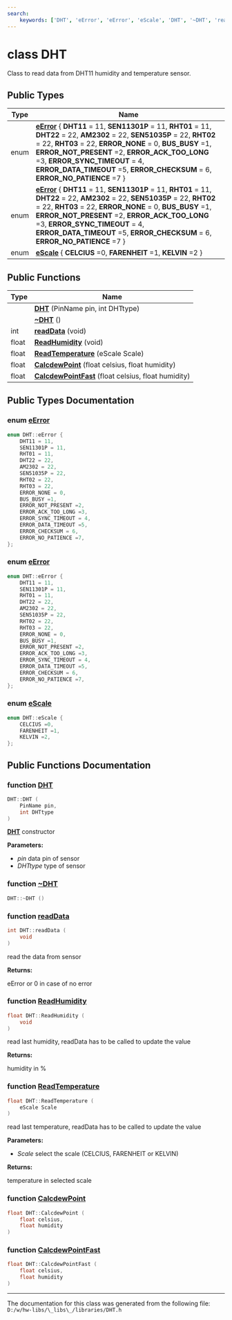 ```yaml
---
search:
    keywords: ['DHT', 'eError', 'eError', 'eScale', 'DHT', '~DHT', 'readData', 'ReadHumidity', 'ReadTemperature', 'CalcdewPoint', 'CalcdewPointFast']
---
```


# class DHT

Class to read data from DHT11 humidity and temperature sensor. 
## Public Types

|Type|Name|
|-----|-----|
|enum|[**eError**](class_d_h_t.md#1a649af39fa19814c7862430a49e165d62) { **DHT11** = 11, **SEN11301P** = 11, **RHT01** = 11, **DHT22** = 22, **AM2302** = 22, **SEN51035P** = 22, **RHT02** = 22, **RHT03** = 22, **ERROR\_NONE** = 0, **BUS\_BUSY** =1, **ERROR\_NOT\_PRESENT** =2, **ERROR\_ACK\_TOO\_LONG** =3, **ERROR\_SYNC\_TIMEOUT** = 4, **ERROR\_DATA\_TIMEOUT** =5, **ERROR\_CHECKSUM** = 6, **ERROR\_NO\_PATIENCE** =7 } |
|enum|[**eError**](class_d_h_t.md#1a649af39fa19814c7862430a49e165d62) { **DHT11** = 11, **SEN11301P** = 11, **RHT01** = 11, **DHT22** = 22, **AM2302** = 22, **SEN51035P** = 22, **RHT02** = 22, **RHT03** = 22, **ERROR\_NONE** = 0, **BUS\_BUSY** =1, **ERROR\_NOT\_PRESENT** =2, **ERROR\_ACK\_TOO\_LONG** =3, **ERROR\_SYNC\_TIMEOUT** = 4, **ERROR\_DATA\_TIMEOUT** =5, **ERROR\_CHECKSUM** = 6, **ERROR\_NO\_PATIENCE** =7 } |
|enum|[**eScale**](class_d_h_t.md#1abad043321f886924f6833923336f634e) { **CELCIUS** =0, **FARENHEIT** =1, **KELVIN** =2 } |


## Public Functions

|Type|Name|
|-----|-----|
||[**DHT**](class_d_h_t.md#1aaecd9f1478e898b35dc76f17c893f9d5) (PinName pin, int DHTtype) |
||[**~DHT**](class_d_h_t.md#1aa3034e0207490f85b581a7700547d225) () |
|int|[**readData**](class_d_h_t.md#1afd1bb67764109d11492c7d10036aeddb) (void) |
|float|[**ReadHumidity**](class_d_h_t.md#1a7ecef07fcbc57545928364cdcd47f16a) (void) |
|float|[**ReadTemperature**](class_d_h_t.md#1af9c54e7a2a2534bceba781f9904458c0) (eScale Scale) |
|float|[**CalcdewPoint**](class_d_h_t.md#1a710cf832d645d3df72b6c12278fcf283) (float celsius, float humidity) |
|float|[**CalcdewPointFast**](class_d_h_t.md#1acf0bbb83753dd8bdbb0ed46dc58b9ed0) (float celsius, float humidity) |


## Public Types Documentation

### enum <a id="1a649af39fa19814c7862430a49e165d62" href="#1a649af39fa19814c7862430a49e165d62">eError</a>

```cpp
enum DHT::eError {
    DHT11 = 11,
    SEN11301P = 11,
    RHT01 = 11,
    DHT22 = 22,
    AM2302 = 22,
    SEN51035P = 22,
    RHT02 = 22,
    RHT03 = 22,
    ERROR_NONE = 0,
    BUS_BUSY =1,
    ERROR_NOT_PRESENT =2,
    ERROR_ACK_TOO_LONG =3,
    ERROR_SYNC_TIMEOUT = 4,
    ERROR_DATA_TIMEOUT =5,
    ERROR_CHECKSUM = 6,
    ERROR_NO_PATIENCE =7,
};
```



### enum <a id="1a649af39fa19814c7862430a49e165d62" href="#1a649af39fa19814c7862430a49e165d62">eError</a>

```cpp
enum DHT::eError {
    DHT11 = 11,
    SEN11301P = 11,
    RHT01 = 11,
    DHT22 = 22,
    AM2302 = 22,
    SEN51035P = 22,
    RHT02 = 22,
    RHT03 = 22,
    ERROR_NONE = 0,
    BUS_BUSY =1,
    ERROR_NOT_PRESENT =2,
    ERROR_ACK_TOO_LONG =3,
    ERROR_SYNC_TIMEOUT = 4,
    ERROR_DATA_TIMEOUT =5,
    ERROR_CHECKSUM = 6,
    ERROR_NO_PATIENCE =7,
};
```



### enum <a id="1abad043321f886924f6833923336f634e" href="#1abad043321f886924f6833923336f634e">eScale</a>

```cpp
enum DHT::eScale {
    CELCIUS =0,
    FARENHEIT =1,
    KELVIN =2,
};
```



## Public Functions Documentation

### function <a id="1aaecd9f1478e898b35dc76f17c893f9d5" href="#1aaecd9f1478e898b35dc76f17c893f9d5">DHT</a>

```cpp
DHT::DHT (
    PinName pin,
    int DHTtype
)
```


**[DHT](class_d_h_t.md)** constructor


**Parameters:**


* _pin_ data pin of sensor 
* _DHTtype_ type of sensor 



### function <a id="1aa3034e0207490f85b581a7700547d225" href="#1aa3034e0207490f85b581a7700547d225">~DHT</a>

```cpp
DHT::~DHT ()
```



### function <a id="1afd1bb67764109d11492c7d10036aeddb" href="#1afd1bb67764109d11492c7d10036aeddb">readData</a>

```cpp
int DHT::readData (
    void 
)
```


read the data from sensor


**Returns:**

eError or 0 in case of no error 




### function <a id="1a7ecef07fcbc57545928364cdcd47f16a" href="#1a7ecef07fcbc57545928364cdcd47f16a">ReadHumidity</a>

```cpp
float DHT::ReadHumidity (
    void 
)
```


read last humidity, readData has to be called to update the value


**Returns:**

humidity in % 




### function <a id="1af9c54e7a2a2534bceba781f9904458c0" href="#1af9c54e7a2a2534bceba781f9904458c0">ReadTemperature</a>

```cpp
float DHT::ReadTemperature (
    eScale Scale
)
```


read last temperature, readData has to be called to update the value 

**Parameters:**


* _Scale_ select the scale (CELCIUS, FARENHEIT or KELVIN)



**Returns:**

temperature in selected scale 




### function <a id="1a710cf832d645d3df72b6c12278fcf283" href="#1a710cf832d645d3df72b6c12278fcf283">CalcdewPoint</a>

```cpp
float DHT::CalcdewPoint (
    float celsius,
    float humidity
)
```



### function <a id="1acf0bbb83753dd8bdbb0ed46dc58b9ed0" href="#1acf0bbb83753dd8bdbb0ed46dc58b9ed0">CalcdewPointFast</a>

```cpp
float DHT::CalcdewPointFast (
    float celsius,
    float humidity
)
```





----------------------------------------
The documentation for this class was generated from the following file: `D:/w/hw-libs/\_libs\_/libraries/DHT.h`
